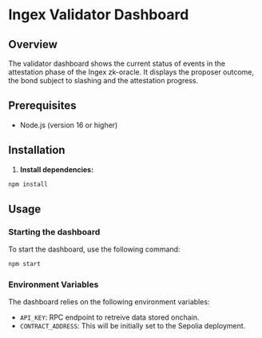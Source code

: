 # Ingex Validator Dashboard

## Overview

The validator dashboard shows the current status of events in the attestation phase of the Ingex zk-oracle. It displays the proposer outcome, the bond subject to slashing and the attestation progress.

## Prerequisites

- Node.js (version 16 or higher)

## Installation

1. **Install dependencies:**

```bash
npm install
```

## Usage

### Starting the dashboard

To start the dashboard, use the following command:

```bash
npm start
```

### Environment Variables

The dashboard relies on the following environment variables:

- `API_KEY`: RPC endpoint to retreive data stored onchain.
- `CONTRACT_ADDRESS`: This will be initially set to the Sepolia deployment.

